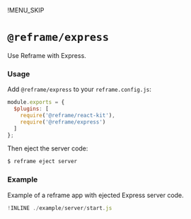 !MENU_SKIP

# `@reframe/express`

Use Reframe with Express.

### Usage

Add `@reframe/express` to your `reframe.config.js`:

~~~js
module.exports = {
  $plugins: [
    require('@reframe/react-kit'),
    require('@reframe/express')
  ]
};
~~~

Then eject the server code:

~~~js
$ reframe eject server
~~~

### Example

Example of a reframe app with ejected Express server code.

~~~js
!INLINE ./example/server/start.js
~~~

